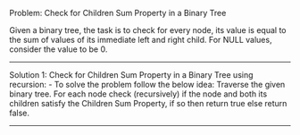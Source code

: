 Problem: Check for Children Sum Property in a Binary Tree

Given a binary tree, the task is to check for every node, its value is equal to the sum of values of its immediate left and right child. For NULL values, consider the value to be 0.

-----------------------------------------------------------------------------------

Solution 1: Check for Children Sum Property in a Binary Tree using recursion:
    - To solve the problem follow the below idea: Traverse the given binary tree. For each node check (recursively) if the node and both its children satisfy the Children Sum Property, if so then return true else return false.

-----------------------------------------------------------------------------------